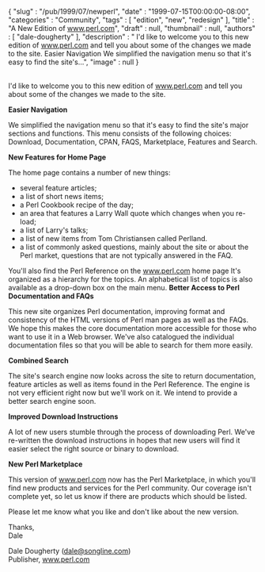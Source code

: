 {
   "slug" : "/pub/1999/07/newperl",
   "date" : "1999-07-15T00:00:00-08:00",
   "categories" : "Community",
   "tags" : [
      "edition",
      "new",
      "redesign"
   ],
   "title" : "A New Edition of www.perl.com",
   "draft" : null,
   "thumbnail" : null,
   "authors" : [
      "dale-dougherty"
   ],
   "description" : " I'd like to welcome you to this new edition of www.perl.com and tell you about some of the changes we made to the site. Easier Navigation We simplified the navigation menu so that it's easy to find the site's...",
   "image" : null
}





\
I'd like to welcome you to this new edition of www.perl.com and tell you
about some of the changes we made to the site.

**Easier Navigation**

We simplified the navigation menu so that it's easy to find the site's
major sections and functions. This menu consists of the following
choices: Download, Documentation, CPAN, FAQS, Marketplace, Features and
Search.

**New Features for Home Page**

The home page contains a number of new things:

-   several feature articles;
-   a list of short news items;
-   a Perl Cookbook recipe of the day;
-   an area that features a Larry Wall quote which changes when you
    re-load;
-   a list of Larry's talks;
-   a list of new items from Tom Christiansen called Perlland.
-   a list of commonly asked questions, mainly about the site or about
    the Perl market, questions that are not typically answered in the
    FAQ.

You'll also find the Perl Reference on the www.perl.com home page It's
organized as a hierarchy for the topics. An alphabetical list of topics
is also available as a drop-down box on the main menu.
**Better Access to Perl Documentation and FAQs**

This new site organizes Perl documentation, improving format and
consistency of the HTML versions of Perl man pages as well as the FAQs.
We hope this makes the core documentation more accessible for those who
want to use it in a Web browser. We've also catalogued the individual
documentation files so that you will be able to search for them more
easily.

**Combined Search**

The site's search engine now looks across the site to return
documentation, feature articles as well as items found in the Perl
Reference. The engine is not very efficient right now but we'll work on
it. We intend to provide a better search engine soon.

**Improved Download Instructions**

A lot of new users stumble through the process of downloading Perl.
We've re-written the download instructions in hopes that new users will
find it easier select the right source or binary to download.

**New Perl Marketplace**

This version of www.perl.com now has the Perl Marketplace, in which
you'll find new products and services for the Perl community. Our
coverage isn't complete yet, so let us know if there are products which
should be listed.

Please let me know what you like and don't like about the new version.

Thanks,\
Dale

Dale Dougherty (<dale@songline.com>)\
Publisher, www.perl.com



